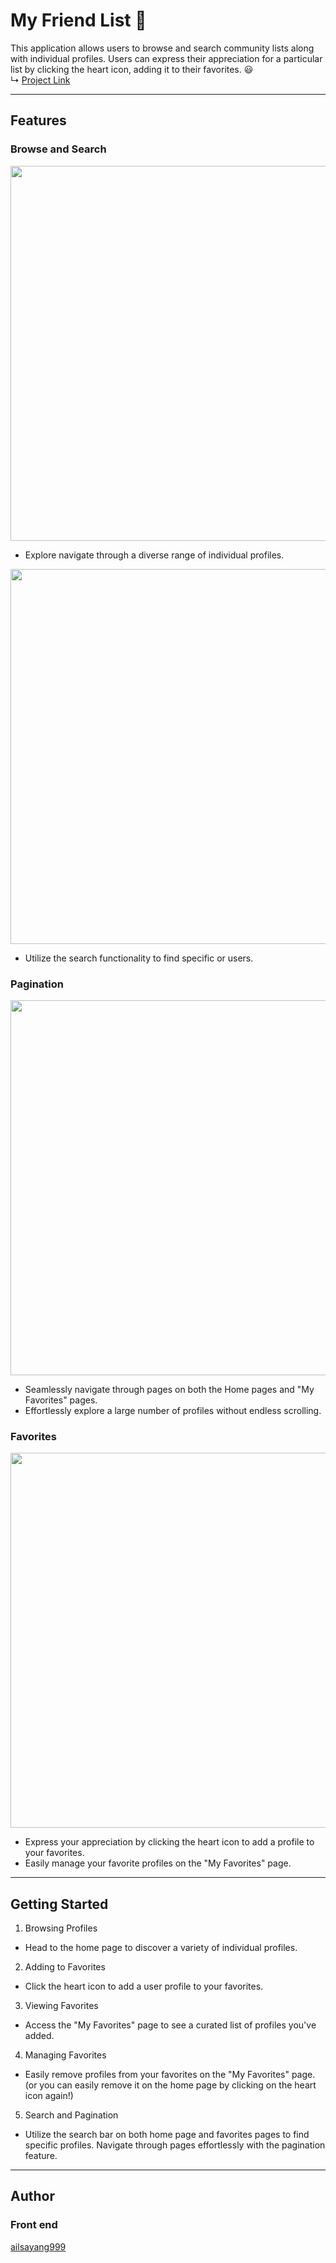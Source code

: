 # My Friend List :busts_in_silhouette:
This application allows users to browse and search community lists along with individual profiles. Users can express their appreciation for a particular list by clicking the heart icon, adding it to their favorites. :smiley:
<br>
↳ [Project Link](https://replit.com/@AilsaYang/MyFriendList-30)

---

## Features

### Browse and Search
[<img src="https://imgur.com/ZL9VZqK.gif" width="600"/>](https://imgur.com/ZL9VZqK.gif)
<br>
* Explore navigate through a diverse range of individual profiles.

[<img src="https://imgur.com/64oxqZ6.gif" width="600"/>](https://imgur.com/64oxqZ6.gif)
<br>
* Utilize the search functionality to find specific or users.

### Pagination
[<img src="https://imgur.com/Cx5OuZW.gif" width="600"/>](https://imgur.com/Cx5OuZW.gif)
<br>
* Seamlessly navigate through pages on both the Home pages and "My Favorites" pages.
* Effortlessly explore a large number of profiles without endless scrolling.


### Favorites
[<img src="https://imgur.com/psydy6y.gif" width="600"/>](https://imgur.com/psydy6y.gif)
<br>
* Express your appreciation by clicking the heart icon to add a profile to your favorites.
* Easily manage your favorite profiles on the "My Favorites" page.

---

## Getting Started
1. Browsing Profiles
* Head to the home page to discover a variety of individual profiles.

2. Adding to Favorites
* Click the heart icon to add a user profile to your favorites.

3. Viewing Favorites
* Access the "My Favorites" page to see a curated list of profiles you've added.

4. Managing Favorites
* Easily remove profiles from your favorites on the "My Favorites" page. (or you can easily remove it on the home page by clicking on the heart icon again!)

5. Search and Pagination
* Utilize the search bar on both home page and favorites pages to find specific profiles.
Navigate through pages effortlessly with the pagination feature.

---


## Author
### Front end
[ailsayang999](https://github.com/ailsayang999/My-Friend-List)
